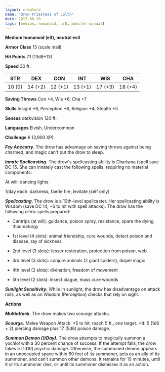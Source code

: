 ```yaml
---
layout: creature
name: "Drow Priestess of Lolth"
date: 2017-09-10
tags: [medium, humanoid, cr8, monster-manual]
---
```


**Medium humanoid (elf), neutral evil**

**Armor Class** 15 (scale mail)

**Hit Points** 71 (13d8+13)

**Speed** 30 ft.

|   STR   |   DEX   |   CON   |   INT   |   WIS   |   CHA   |
|:-----:|:-----:|:-----:|:-----:|:-----:|:-----:|
| 10 (0) | 14 (+2) | 12 (+1) | 13 (+1) | 17 (+3) | 18 (+4) |

**Saving Throws** Con +4, Wis +6, Cha +7

**Skills** Insight +6, Perception +6, Religion +4, Stealth +5

**Senses** darkvision 120 ft.

**Languages** Elvish, Undercommon

**Challenge** 8 (3,900 XP)

***Fey Ancestry.*** The drow has advantage on saving throws against being charmed, and magic can't put the drow to sleep.

***Innate Spellcasting.*** The drow's spellcasting ability is Charisma (spell save DC 15. She can innately cast the following spells, requiring no material components: 

At will: dancing lights

1/day each: darkness, faerie fire, levitate (self only)

***Spellcasting.*** The drow is a 10th-level spellcaster. Her spellcasting ability is Wisdom (save DC 14, +6 to hit with spell attacks). The drow has the following cleric spells prepared: 

* Cantrips (at will): guidance, poison spray, resistance, spare the dying, thaumaturgy

* 1st level (4 slots): animal friendship, cure wounds, detect poison and disease, ray of sickness

* 2nd level (3 slots): lesser restoration, protection from poison, web

* 3rd level (3 slots): conjure animals (2 giant spiders), dispel magic

* 4th level (3 slots): divination, freedom of movement

* 5th level (2 slots): insect plague, mass cure wounds

***Sunlight Sensitivity.*** While in sunlight, the drow has disadvantage on attack rolls, as well as on Wisdom (Perception) checks that rely on sight.

**Actions**

***Multiattack.*** The drow makes two scourge attacks.

***Scourge.*** Melee Weapon Attack: +5 to hit, reach 5 ft., one target. Hit: 5 (1d6 + 2) piercing damage plus 17 (5d6) poison damage.

***Summon Demon (1/Day).*** The drow attempts to magically summon a yochlol with a 30 percent chance of success. If the attempt fails, the drow takes 5 (1d10) psychic damage. Otherwise, the summoned demon appears in an unoccupied space within 60 feet of its summoner, acts as an ally of its summoner, and can't summon other demons. It remains for 10 minutes, until it or its summoner dies, or until its summoner dismisses it as an action.

